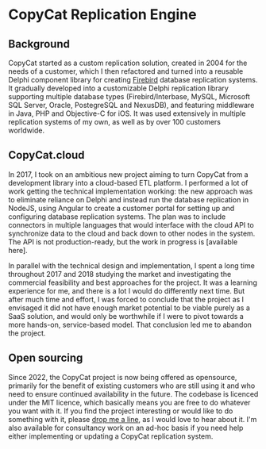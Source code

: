 # CopyCat Replication Engine

## Background

CopyCat started as a custom replication solution, created in 2004 for the needs of a customer, which I then refactored and turned into a reusable Delphi component library for creating [Firebird](http://www.firebirdsql.org) database replication systems. It gradually developed into a customizable Delphi replication library supporting multiple database types (Firebird/Interbase, MySQL, Microsoft SQL Server, Oracle, PostegreSQL and NexusDB), and featuring middleware in Java, PHP and Objective-C for iOS. It was used extensively in multiple replication systems of my own, as well as by over 100 customers worldwide.

## CopyCat.cloud

In 2017, I took on an ambitious new project aiming to turn CopyCat from a development library into a cloud-based ETL platform. I performed a lot of work getting the technical implementation working: the new approach was to eliminate reliance on Delphi and instead run the database replication in NodeJS, using Angular to create a customer portal for setting up and configuring database replication systems. The plan was to include connectors in multiple languages that would interface with the cloud API to synchronize data to the cloud and back down to other nodes in the system. The API is not production-ready, but the work in progress is [available here].

In parallel with the technical design and implementation, I spent a long time throughout 2017 and 2018 studying the market and investigating the commercial feasibility and best approaches for the project. It was a learning experience for me, and there is a lot I would do differently next time. But after much time and effort, I was forced to conclude that the project as I envisaged it did not have enough market potential to be viable purely as a SaaS solution, and would only be worthwhile if I were to pivot towards a more hands-on, service-based model. That conclusion led me to abandon the project.

## Open sourcing

Since 2022, the CopyCat project is now being offered as opensource, primarily for the benefit of existing customers who are still using it and who need to ensure continued availability in the future. The codebase is licenced under the MIT licence, which basically means you are free to do whatever you want with it. If you find the project interesting or would like to do something with it, please [drop me a line](mailto:jonneve@gmail.com), as I would love to hear about it. I'm also available for consultancy work on an ad-hoc basis if you need help either implementing or updating a CopyCat replication system.

